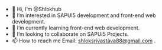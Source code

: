 - 👋 Hi, I’m @Shlokhub
- 👀 I’m interested in SAPUI5 development and front-end web development.
- 🌱 I’m currently learning front-end web development.
- 💞️ I’m looking to collaborate on SAPUI5 Projects.
- 📫 How to reach me Email: shloksrivastava88@gmail.com .

<!---
Shlokhub/Shlokhub is a ✨ special ✨ repository because its `README.md` (this file) appears on your GitHub profile.
You can click the Preview link to take a look at your changes.
--->
